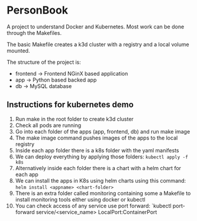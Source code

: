 # PersonBook

A project to understand Docker and Kubernetes.
Most work can be done through the Makefiles.

The basic Makefile creates a k3d cluster with a registry and a local volume mounted.

The structure of the project is:

- frontend -> Frontend NGinX based application
- app -> Python based backed app
- db -> MySQL database

## Instructions for kubernetes demo

1. Run make in the root folder to create k3d cluster
2. Check all pods are running 
3. Go into each folder of the apps (app, frontend, db) and run make image
4. The make image command pushes images of the apps to the local registry
5. Inside each app folder there is a k8s folder with the yaml manifests
6. We can deploy everything by applying those folders: `kubectl apply -f k8s`
7. Alternatively inside each folder there is a chart with a helm chart for each app
8. We can install the apps in K8s using helm charts using this command: `helm install <appname> <chart-folder>`
9. There is an extra folder called monitoring containing some a Makefile to install monitoring tools either using docker or kubectl
10. You can check access of any service use port forward: `kubectl port-forward service/<service_name> LocalPort:ContainerPort
